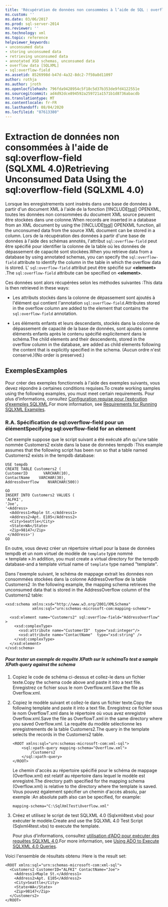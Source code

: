 ```yaml
---
title: 'Récupération de données non consommées à l’aide de SQL : overflow-field (SQLXML 4,0) | Microsoft Docs'
ms.custom: ''
ms.date: 03/06/2017
ms.prod: sql-server-2014
ms.reviewer: ''
ms.technology: xml
ms.topic: reference
helpviewer_keywords:
- unconsumed data
- storing unconsumed data
- retrieving unconsumed data
- annotated XSD schemas, unconsumed data
- overflow data [SQLXML]
- sql:overflow-field
ms.assetid: 8526998d-b47d-4a32-8dc2-7f50a8d11097
author: rothja
ms.author: jroth
ms.openlocfilehash: 796fda9428954c5f18c5d37b353de9fd4122551e
ms.sourcegitcommit: ad4d92dce894592a259721a1571b1d8736abacdb
ms.translationtype: MT
ms.contentlocale: fr-FR
ms.lasthandoff: 08/04/2020
ms.locfileid: "87613380"
---
```

# <a name="retrieving-unconsumed-data-using-the-sqloverflow-field-sqlxml-40"></a><span data-ttu-id="aca15-102">Extraction de données non consommées à l'aide de sql:overflow-field (SQLXML 4.0)</span><span class="sxs-lookup"><span data-stu-id="aca15-102">Retrieving Unconsumed Data Using the sql:overflow-field (SQLXML 4.0)</span></span>
  <span data-ttu-id="aca15-103">Lorsque les enregistrements sont insérés dans une base de données à partir d'un document XML à l'aide de la fonction [!INCLUDE[tsql](../../includes/tsql-md.md)] OPENXML, toutes les données non consommées du document XML source peuvent être stockées dans une colonne.</span><span class="sxs-lookup"><span data-stu-id="aca15-103">When records are inserted in a database from an XML document by using the [!INCLUDE[tsql](../../includes/tsql-md.md)] OPENXML function, all the unconsumed data from the source XML document can be stored in a column.</span></span> <span data-ttu-id="aca15-104">Lors de la récupération des données à partir d'une base de données à l'aide des schémas annotés, l'attribut `sql:overflow-field` peut être spécifié pour identifier la colonne de la table où les données de dépassement de capacité sont stockées.</span><span class="sxs-lookup"><span data-stu-id="aca15-104">When you retrieve data from a database by using annotated schemas, you can specify the `sql:overflow-field` attribute to identify the column in the table in which the overflow data is stored.</span></span> <span data-ttu-id="aca15-105">L' `sql:overflow-field` attribut peut être spécifié sur **\<element>** .</span><span class="sxs-lookup"><span data-stu-id="aca15-105">The `sql:overflow-field` attribute can be specified on **\<element>**.</span></span>  
  
 <span data-ttu-id="aca15-106">Ces données sont alors récupérées selon les méthodes suivantes :</span><span class="sxs-lookup"><span data-stu-id="aca15-106">This data is then retrieved in these ways:</span></span>  
  
-   <span data-ttu-id="aca15-107">Les attributs stockés dans la colonne de dépassement sont ajoutés à l'élément qui contient l'annotation `sql:overflow-field`.</span><span class="sxs-lookup"><span data-stu-id="aca15-107">Attributes stored in the overflow column are added to the element that contains the `sql:overflow-field` annotation.</span></span>  
  
-   <span data-ttu-id="aca15-108">Les éléments enfants et leurs descendants, stockés dans la colonne de dépassement de capacité de la base de données, sont ajoutés comme éléments enfants après le contenu spécifié explicitement dans le schéma.</span><span class="sxs-lookup"><span data-stu-id="aca15-108">The child elements and their descendents, stored in the overflow column in the database, are added as child elements following the content that is explicitly specified in the schema.</span></span> <span data-ttu-id="aca15-109">(Aucun ordre n'est conservé.)</span><span class="sxs-lookup"><span data-stu-id="aca15-109">(No order is preserved.)</span></span>  
  
## <a name="examples"></a><span data-ttu-id="aca15-110">Exemples</span><span class="sxs-lookup"><span data-stu-id="aca15-110">Examples</span></span>  
 <span data-ttu-id="aca15-111">Pour créer des exemples fonctionnels à l'aide des exemples suivants, vous devez répondre à certaines conditions requises.</span><span class="sxs-lookup"><span data-stu-id="aca15-111">To create working samples using the following examples, you must meet certain requirements.</span></span> <span data-ttu-id="aca15-112">Pour plus d’informations, consultez [Configuration requise pour l’exécution d’exemples SQLXML](../sqlxml/requirements-for-running-sqlxml-examples.md).</span><span class="sxs-lookup"><span data-stu-id="aca15-112">For more information, see [Requirements for Running SQLXML Examples](../sqlxml/requirements-for-running-sqlxml-examples.md).</span></span>  
  
### <a name="a-specifying-sqloverflow-field-for-an-element"></a><span data-ttu-id="aca15-113">R.</span><span class="sxs-lookup"><span data-stu-id="aca15-113">A.</span></span> <span data-ttu-id="aca15-114">Spécification de sql:overflow-field pour un élément</span><span class="sxs-lookup"><span data-stu-id="aca15-114">Specifying sql:overflow-field for an element</span></span>  
 <span data-ttu-id="aca15-115">Cet exemple suppose que le script suivant a été exécuté afin qu'une table nommée Customers2 existe dans la base de données tempdb :</span><span class="sxs-lookup"><span data-stu-id="aca15-115">This example assumes that the following script has been run so that a table named Customers2 exists in the tempdb database:</span></span>  
  
```  
USE tempdb  
CREATE TABLE Customers2 (  
CustomerID       VARCHAR(10),   
ContactName    VARCHAR(30),   
AddressOverflow    NVARCHAR(500))  
  
GO  
INSERT INTO Customers2 VALUES (  
'ALFKI',   
'Joe',  
'<Address>  
  <Address1>Maple St.</Address1>  
  <Address2>Apt. E105</Address2>  
  <City>Seattle</City>  
  <State>WA</State>  
  <Zip>98147</Zip>  
 </Address>')  
GO  
```  
  
 <span data-ttu-id="aca15-116">En outre, vous devez créer un répertoire virtuel pour la base de données tempdb et un nom virtuel de modèle de `template` type nommé « template ».</span><span class="sxs-lookup"><span data-stu-id="aca15-116">In addition, you must create a virtual directory for the tempdb database-and a template virtual name of `template` type named "template".</span></span>  
  
 <span data-ttu-id="aca15-117">Dans l'exemple suivant, le schéma de mappage extrait les données non consommées stockées dans la colonne AddressOverflow de la table Customers2 :</span><span class="sxs-lookup"><span data-stu-id="aca15-117">In the following example, the mapping schema retrieves the unconsumed data that is stored in the AddressOverflow column of the Customers2 table:</span></span>  
  
```  
<xsd:schema xmlns:xsd="http://www.w3.org/2001/XMLSchema"  
            xmlns:sql="urn:schemas-microsoft-com:mapping-schema">  
  
  <xsd:element name="Customers2" sql:overflow-field="AddressOverflow" >  
    <xsd:complexType>  
      <xsd:attribute name="CustomerID"  type="xsd:integer"/>  
      <xsd:attribute name="ContactName"  type="xsd:string" />  
    </xsd:complexType>  
  </xsd:element>  
</xsd:schema>  
```  
  
##### <a name="to-test-a-sample-xpath-query-against-the-schema"></a><span data-ttu-id="aca15-118">Pour tester un exemple de requête XPath sur le schéma</span><span class="sxs-lookup"><span data-stu-id="aca15-118">To test a sample XPath query against the schema</span></span>  
  
1.  <span data-ttu-id="aca15-119">Copiez le code de schéma ci-dessus et collez-le dans un fichier texte.</span><span class="sxs-lookup"><span data-stu-id="aca15-119">Copy the schema code above and paste it into a text file.</span></span> <span data-ttu-id="aca15-120">Enregistrez ce fichier sous le nom Overflow.xml.</span><span class="sxs-lookup"><span data-stu-id="aca15-120">Save the file as Overflow.xml.</span></span>  
  
2.  <span data-ttu-id="aca15-121">Copiez le modèle suivant et collez-le dans un fichier texte.</span><span class="sxs-lookup"><span data-stu-id="aca15-121">Copy the following template and paste it into a text file.</span></span> <span data-ttu-id="aca15-122">Enregistrez ce fichier sous le nom OverflowT.xml dans le répertoire où vous avez enregistré Overflow.xml.</span><span class="sxs-lookup"><span data-stu-id="aca15-122">Save the file as OverflowT.xml in the same directory where you saved Overflow.xml.</span></span> <span data-ttu-id="aca15-123">La requête du modèle sélectionne les enregistrements de la table Customers2.</span><span class="sxs-lookup"><span data-stu-id="aca15-123">The query in the template selects the records in the Customers2 table.</span></span>  
  
    ```  
    <ROOT xmlns:sql="urn:schemas-microsoft-com:xml-sql">  
        <sql:xpath-query mapping-schema="Overflow.xml">  
            /Customers2  
        </sql:xpath-query>  
    </ROOT>  
    ```  
  
     <span data-ttu-id="aca15-124">Le chemin d'accès au répertoire spécifié pour le schéma de mappage (Overflow.xml) est relatif au répertoire dans lequel le modèle est enregistré.</span><span class="sxs-lookup"><span data-stu-id="aca15-124">The directory path specified for the mapping schema (Overflow.xml) is relative to the directory where the template is saved.</span></span> <span data-ttu-id="aca15-125">Vous pouvez également spécifier un chemin d'accès absolu, par exemple :</span><span class="sxs-lookup"><span data-stu-id="aca15-125">An absolute path also can be specified, for example:</span></span>  
  
    ```  
    mapping-schema="C:\SqlXmlTest\Overflow.xml"  
    ```  
  
3.  <span data-ttu-id="aca15-126">Créez et utilisez le script de test SQLXML 4.0 (Sqlxml4test.vbs) pour exécuter le modèle.</span><span class="sxs-lookup"><span data-stu-id="aca15-126">Create and use the SQLXML 4.0 Test Script (Sqlxml4test.vbs) to execute the template.</span></span>  
  
     <span data-ttu-id="aca15-127">Pour plus d’informations, consultez [utilisation d’ADO pour exécuter des requêtes SQLXML 4,0](../sqlxml/using-ado-to-execute-sqlxml-4-0-queries.md).</span><span class="sxs-lookup"><span data-stu-id="aca15-127">For more information, see [Using ADO to Execute SQLXML 4.0 Queries](../sqlxml/using-ado-to-execute-sqlxml-4-0-queries.md).</span></span>  
  
 <span data-ttu-id="aca15-128">Voici l'ensemble de résultats obtenu :</span><span class="sxs-lookup"><span data-stu-id="aca15-128">Here is the result set:</span></span>  
  
```  
<ROOT xmlns:sql="urn:schemas-microsoft-com:xml-sql">  
  <Customers2 CustomerID="ALFKI" ContactName="Joe">  
    <Address1>Maple St.</Address1>   
    <Address2>Apt. E105</Address2>   
    <City>Seattle</City>   
    <State>WA</State>   
    <Zip>98147</Zip>   
  </Customers2>  
</ROOT>  
```  
  
  
